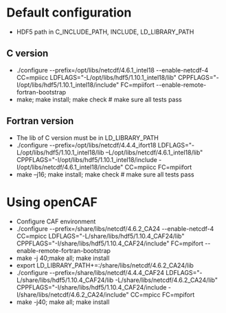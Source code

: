 # Default configuration
- HDF5 path in C_INCLUDE_PATH, INCLUDE, LD_LIBRARY_PATH
## C version
- ./configure --prefix=/opt/libs/netcdf/4.6.1_intel18 --enable-netcdf-4 CC=mpiicc LDFLAGS="-L/opt/libs/hdf5/1.10.1_intel18/lib" CPPFLAGS="-I/opt/libs/hdf5/1.10.1_intel18/include" FC=mpiifort --enable-remote-fortran-bootstrap 
- make; make install; make check # make sure all tests pass
## Fortran version
- The lib of C version must be in LD_LIBRARY_PATH
- ./configure --prefix=/opt/libs/netcdf/4.4.4_ifort18 LDFLAGS="-L/opt/libs/hdf5/1.10.1_intel18/lib –L/opt/libs/netcdf/4.6.1_intel18/lib" CPPFLAGS="-I/opt/libs/hdf5/1.10.1_intel18/include -I/opt/libs/netcdf/4.6.1_intel18/include" CC=mpiicc FC=mpiifort
- make –j16; make install; make check # make sure all tests pass

# Using openCAF
- Configure CAF environment
- ./configure --prefix=/share/libs/netcdf/4.6.2_CA24 --enable-netcdf-4 CC=mpicc LDFLAGS="-L/share/libs/hdf5/1.10.4_CAF24/lib" CPPFLAGS="-I/share/libs/hdf5/1.10.4_CAF24/include" FC=mpifort --enable-remote-fortran-bootstrap
- make  -j 40;make all; make install
- export LD_LIBRARY_PATH+=:/share/libs/netcdf/4.6.2_CA24/lib
- ./configure --prefix=/share/libs/netcdf/4.4.4_CAF24 LDFLAGS="-L/share/libs/hdf5/1.10.4_CAF24/lib -L/share/libs/netcdf/4.6.2_CA24/lib" CPPFLAGS="-I/share/libs/hdf5/1.10.4_CAF24/include -I/share/libs/netcdf/4.6.2_CA24/include" CC=mpicc FC=mpifort
- make -j40; make all; make install
